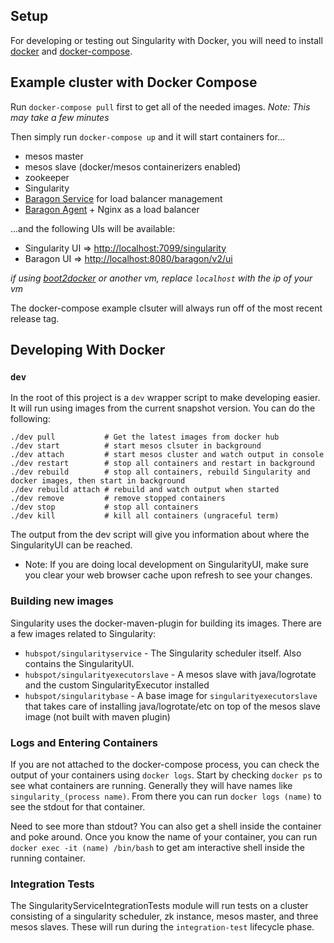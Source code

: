 ## Setup

For developing or testing out Singularity with Docker, you will need to install [docker](https://docs.docker.com/installation/) and [docker-compose](https://docs.docker.com/compose/#installation-and-set-up).

## Example cluster with Docker Compose

Run `docker-compose pull` first to get all of the needed images. *Note: This may take a few minutes*

Then simply run `docker-compose up` and it will start containers for...
- mesos master
- mesos slave (docker/mesos containerizers enabled)
- zookeeper
- Singularity
- [Baragon Service](https://github.com/HubSpot/Baragon) for load balancer management
- [Baragon Agent](https://github.com/HubSpot/Baragon) + Nginx as a load balancer

...and the following UIs will be available:
- Singularity UI => [http://localhost:7099/singularity](http://localhost:7099/singularity)
- Baragon UI => [http://localhost:8080/baragon/v2/ui](http://localhost:8080/baragon/v2/ui)

*if using [boot2docker](http://boot2docker.io/) or another vm, replace `localhost` with the ip of your vm*

The docker-compose example clsuter will always run off of the most recent release tag.

## Developing With Docker

### `dev`

In the root of this project is a `dev` wrapper script to make developing easier. It will run using images from the current snapshot version. You can do the following:

```
./dev pull           # Get the latest images from docker hub
./dev start          # start mesos clsuter in background
./dev attach         # start mesos cluster and watch output in console
./dev restart        # stop all containers and restart in background
./dev rebuild        # stop all containers, rebuild Singularity and docker images, then start in background
./dev rebuild attach # rebuild and watch output when started
./dev remove         # remove stopped containers
./dev stop           # stop all containers
./dev kill           # kill all containers (ungraceful term)
```

The output from the dev script will give you information about where the SingularityUI can be reached.

* Note: If you are doing local development on SingularityUI, make sure you clear your web browser cache upon refresh to see your changes.

### Building new images

Singularity uses the docker-maven-plugin for building its images. There are a few images related to Singularity:

- `hubspot/singularityservice` - The Singularity scheduler itself. Also contains the SingularityUI.
- `hubspot/singularityexecutorslave` - A mesos slave with java/logrotate and the custom SingularityExecutor installed
- `hubspot/singularitybase` - A base image for `singularityexecutorslave` that takes care of installing java/logrotate/etc on top of the mesos slave image (not built with maven plugin)

### Logs and Entering Containers

If you are not attached to the docker-compose process, you can check the output of your containers using `docker logs`. Start by checking `docker ps` to see what containers are running. Generally they will have names like `singularity_(process name)`. From there you can run `docker logs (name)` to see the stdout for that container.

Need to see more than stdout? You can also get a shell inside the container and poke around. Once you know the name of your container, you can run `docker exec -it (name) /bin/bash` to get am interactive shell inside the running container.

### Integration Tests

The SingularityServiceIntegrationTests module will run tests on a cluster consisting of a singularity scheduler, zk instance, mesos master, and three mesos slaves. These will run during the `integration-test` lifecycle phase.
